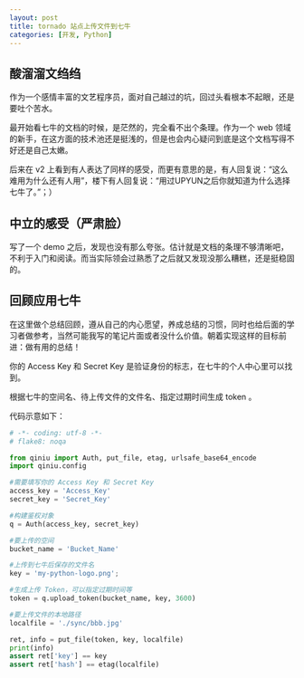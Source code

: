 ```yaml
---
layout: post
title: tornado 站点上传文件到七牛
categories: [开发, Python]
---
```


## 酸溜溜文绉绉

作为一个感情丰富的文艺程序员，面对自己越过的坑，回过头看根本不起眼，还是要吐个苦水。

最开始看七牛的文档的时候，是茫然的，完全看不出个条理。作为一个 web 领域的新手，在这方面的技术池还是挺浅的，但是也会内心疑问到底是这个文档写得不好还是自己太嫩。

后来在 v2 上看到有人表达了同样的感受，而更有意思的是，有人回复说：“这么难用为什么还有人用”，楼下有人回复说：“用过UPYUN之后你就知道为什么选择七牛了。”；）

## 中立的感受（严肃脸）

写了一个 demo 之后，发现也没有那么夸张。估计就是文档的条理不够清晰吧，不利于入门和阅读。而当实际领会过熟悉了之后就又发现没那么糟糕，还是挺稳固的。

## 回顾应用七牛

在这里做个总结回顾，遵从自己的内心愿望，养成总结的习惯，同时也给后面的学习者做参考，当然可能我写的笔记片面或者没什么价值。朝着实现这样的目标前进：做有用的总结！

你的 Access Key 和 Secret Key 是验证身份的标志，在七牛的个人中心里可以找到。

根据七牛的空间名、待上传文件的文件名、指定过期时间生成 token 。

代码示意如下：

~~~ python
# -*- coding: utf-8 -*-
# flake8: noqa

from qiniu import Auth, put_file, etag, urlsafe_base64_encode
import qiniu.config

#需要填写你的 Access Key 和 Secret Key
access_key = 'Access_Key'
secret_key = 'Secret_Key'

#构建鉴权对象
q = Auth(access_key, secret_key)

#要上传的空间
bucket_name = 'Bucket_Name'

#上传到七牛后保存的文件名
key = 'my-python-logo.png';

#生成上传 Token，可以指定过期时间等
token = q.upload_token(bucket_name, key, 3600)

#要上传文件的本地路径
localfile = './sync/bbb.jpg'

ret, info = put_file(token, key, localfile)
print(info)
assert ret['key'] == key
assert ret['hash'] == etag(localfile)
~~~
